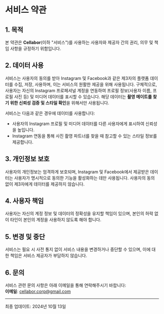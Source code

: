 # 서비스 약관

## 1. 목적
본 약관은 **Cellabor**(이하 "서비스")를 사용하는 사용자와 제공자 간의 권리, 의무 및 책임 사항을 규정하기 위함입니다.

## 2. 데이터 사용
서비스는 사용자의 동의를 받아 Instagram 및 Facebook과 같은 제3자의 플랫폼 데이터를 수집, 저장, 사용하며, 이는 서비스의 원활한 제공을 위해 사용됩니다. 구체적으로, 사용자는 자신의 Instagram 프로페셔널 계정을 연동하여 프로필 정보(사용자 이름, 프로필 사진 등) 및 미디어 데이터를 표시할 수 있습니다. 해당 데이터는 **촬영 메이트를 찾기 위한 신뢰성 검증 및 스타일 확인**을 위해서만 사용됩니다.

서비스는 다음과 같은 경우에 데이터를 사용합니다:
- 사용자의 Instagram 프로필 및 미디어 데이터를 다른 사용자에게 표시하여 신뢰성을 높입니다.
- Instagram 연동을 통해 사진 촬영 파트너를 찾을 때 참고할 수 있는 스타일 정보를 제공합니다.

## 3. 개인정보 보호
사용자의 개인정보는 엄격하게 보호되며, Instagram 및 Facebook에서 제공받은 데이터는 사용자가 명시적으로 동의한 기능을 활성화하는 데만 사용됩니다. 사용자의 동의 없이 제3자에게 데이터를 제공하지 않습니다.

## 4. 사용자 책임
사용자는 자신의 계정 정보 및 데이터의 정확성을 유지할 책임이 있으며, 본인의 허락 없이 타인이 본인의 계정을 사용하지 않도록 해야 합니다.

## 5. 변경 및 중단
서비스는 필요 시 사전 통지 없이 서비스 내용을 변경하거나 중단할 수 있으며, 이에 대한 책임은 서비스 제공자가 부담하지 않습니다.

## 6. 문의
서비스 관련 문의 사항은 아래 이메일을 통해 연락해주시기 바랍니다:  
**이메일**: cellabor.corp@gmail.com

---

최종 업데이트: 2024년 10월 13일
